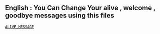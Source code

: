 ## English : You Can Change Your alive , welcome , goodbye messages using this files
[`ALIVE MESSAGE`](/blob/main/MESSAGES/ALIVE_MESSAGE.txt)


